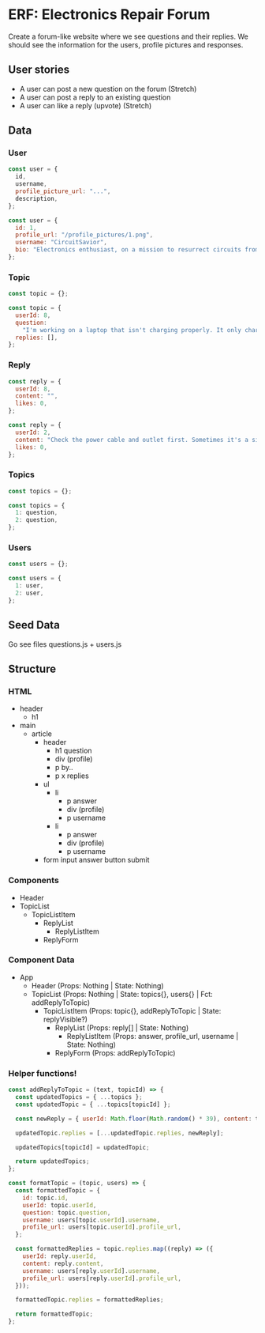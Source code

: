 # ERF: Electronics Repair Forum

Create a forum-like website where we see questions and their replies. We should see the information for the users, profile pictures and responses.

## User stories

- A user can post a new question on the forum (Stretch)
- A user can post a reply to an existing question
- A user can like a reply (upvote) (Stretch)

## Data

### User

```jsx
const user = {
  id,
  username,
  profile_picture_url: "...",
  description,
};
```

```jsx
const user = {
  id: 1,
  profile_url: "/profile_pictures/1.png",
  username: "CircuitSavior",
  bio: "Electronics enthusiast, on a mission to resurrect circuits from the dead.",
};
```

### Topic

```jsx
const topic = {};
```

```jsx
const topic = {
  userId: 8,
  question:
    "I'm working on a laptop that isn't charging properly. It only charges when the charging cable is held at a certain angle. What could be causing this issue?",
  replies: [],
};
```

### Reply

```jsx
const reply = {
  userId: 8,
  content: "",
  likes: 0,
};
```

```jsx
const reply = {
  userId: 2,
  content: "Check the power cable and outlet first. Sometimes it's a simple power issue.",
  likes: 0,
};
```

### Topics

```jsx
const topics = {};
```

```jsx
const topics = {
  1: question,
  2: question,
};
```

### Users

```jsx
const users = {};
```

```jsx
const users = {
  1: user,
  2: user,
};
```

## Seed Data

Go see files questions.js + users.js

## Structure

### HTML

- header
  - h1
- main
  - article
    - header
      - h1 question
      - div (profile)
      - p by..
      - p x replies
    - ul
      - li
        - p answer
        - div (profile)
        - p username
      - li
        - p answer
        - div (profile)
        - p username
    - form
      input answer
      button submit

### Components

- Header
- TopicList
  - TopicListItem
    - ReplyList
      - ReplyListItem
    - ReplyForm

### Component Data

- App
  - Header (Props: Nothing | State: Nothing)
  - TopicList (Props: Nothing | State: topics{}, users{} | Fct: addReplyToTopic)
    - TopicListItem (Props: topic{}, addReplyToTopic | State: replyVisible?)
      - ReplyList (Props: reply[] | State: Nothing)
        - ReplyListItem (Props: answer, profile_url, username | State: Nothing)
      - ReplyForm (Props: addReplyToTopic)

### Helper functions!

```jsx
const addReplyToTopic = (text, topicId) => {
  const updatedTopics = { ...topics };
  const updatedTopic = { ...topics[topicId] };

  const newReply = { userId: Math.floor(Math.random() * 39), content: text };

  updatedTopic.replies = [...updatedTopic.replies, newReply];

  updatedTopics[topicId] = updatedTopic;

  return updatedTopics;
};

const formatTopic = (topic, users) => {
  const formattedTopic = {
    id: topic.id,
    userId: topic.userId,
    question: topic.question,
    username: users[topic.userId].username,
    profile_url: users[topic.userId].profile_url,
  };

  const formattedReplies = topic.replies.map((reply) => ({
    userId: reply.userId,
    content: reply.content,
    username: users[reply.userId].username,
    profile_url: users[reply.userId].profile_url,
  }));

  formattedTopic.replies = formattedReplies;

  return formattedTopic;
};
```